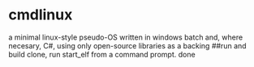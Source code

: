 # cmdlinux
a minimal linux-style pseudo-OS written in windows batch and, where necesary, C#, using only open-source libraries as a backing
##run and build
clone, run start_elf from a command prompt. done
